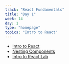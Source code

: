 ```yaml
---
track: "React Fundamentals"
title: "Day 1"
week: 14
day: 1
type: "homepage"
topics: "Intro to React"
---
```


- [Intro to React](/react-fundamentals/week-13/day-1/lecture/intro-react) 
- [Nesting Components](/react-fundamentals/week-13/day-1/lecture/nesting-components) 
- [Intro to React Lab](/react-fundamentals/week-13/day-1/lab/) 
